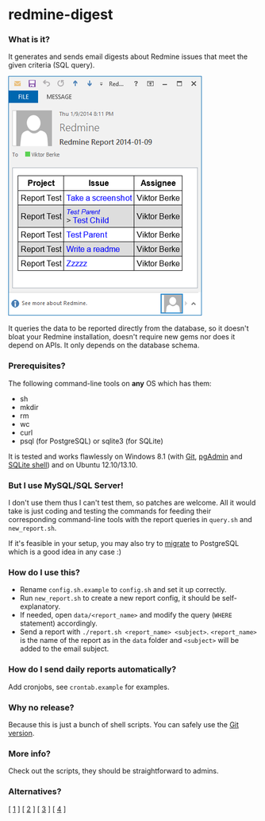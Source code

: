# redmine-digest


### What is it?

It generates and sends email digests about Redmine issues that meet the given criteria (SQL query).

<img src="screenshot.png" />

It queries the data to be reported directly from the database, so it doesn't bloat your Redmine installation, doesn't require new gems nor does it depend on APIs. It only depends on the database schema.


### Prerequisites?

The following command-line tools on **any** OS which has them:

 * sh
 * mkdir
 * rm
 * wc
 * curl
 * psql (for PostgreSQL) or sqlite3 (for SQLite)

It is tested and works flawlessly on Windows 8.1 (with [Git](http://code.google.com/p/msysgit/downloads/list?q=full+installer+official+git), [pgAdmin](http://www.pgadmin.org/download/windows.php) and [SQLite shell](http://www.sqlite.org/download.html#win32)) and on Ubuntu 12.10/13.10.


### But I use MySQL/SQL Server!

I don't use them thus I can't test them, so patches are welcome. All it would take is just coding and testing the commands for feeding their corresponding command-line tools with the report queries in `query.sh` and `new_report.sh`.

If it's feasible in your setup, you may also try to [migrate](http://vault-tec.info/post/68670739052/installing-migrating-upgrading-redmine-with-ldap-o) to PostgreSQL which is a good idea in any case :)


### How do I use this?

 * Rename `config.sh.example` to `config.sh` and set it up correctly.
 * Run `new_report.sh` to create a new report config, it should be self-explanatory.
 * If needed, open `data/<report_name>` and modify the query (`WHERE` statement) accordingly.
 * Send a report with `./report.sh <report_name> <subject>`. `<report_name>` is the name of the report as in the `data` folder and `<subject>` will be added to the email subject.


### How do I send daily reports automatically?

Add cronjobs, see `crontab.example` for examples.


### Why no release?

Because this is just a bunch of shell scripts. You can safely use the [Git version](https://github.com/bviktor/redmine-digest/archive/master.zip).


### More info?

Check out the scripts, they should be straightforward to admins.


### Alternatives?

[ [1](https://gist.github.com/takus/4177475) ] [ [2](http://www.redmine.org/plugins/digest) ] [ [3](https://github.com/drewkeller/redmine_digest) ] [ [4](http://redminereports.codeplex.com/) ]
